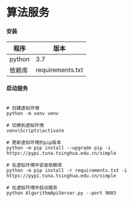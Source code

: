 # 算法服务

#### 安装
| 程序         | 版本      |
| ---------- | ------- |
| python     | 3.7    |
| 依赖库      | requirements.txt |

#### 启动服务
~~~

# 创建虚拟环境
python -m venv venv

# 切换到虚拟环境
venv\Scripts\activate

# 更新虚拟环境的pip版本
python -m pip install --upgrade pip -i https://pypi.tuna.tsinghua.edu.cn/simple

# 在虚拟环境中安装依赖库
python -m pip install -r requirements.txt -i https://pypi.tuna.tsinghua.edu.cn/simple

# 在虚拟环境中启动服务
python AlgorithmApiServer.py --port 9003


~~~

